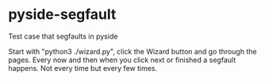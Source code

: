 # pyside-segfault
Test case that segfaults in pyside

Start with "python3 ./wizard.py", click the Wizard button and go
through the pages.  Every now and then when you click next or finished
a segfault happens. Not every time but every few times.
